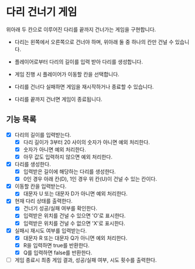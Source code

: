 # 다리 건너기 게임

위아래 두 칸으로 이루어진 다리를 끝까지 건너가는 게임을 구현합니다.

- 다리는 왼쪽에서 오른쪽으로 건너야 하며, 위아래 둘 중 하나의 칸만 건널 수 있습니다.

- 플레이어로부터 다리의 길이를 입력 받아 다리를 생성합니다.

- 게임 진행 시 플레이어가 이동할 칸을 선택합니다.

- 다리를 건너다 실패하면 게임을 재시작하거나 종료할 수 있습니다.

- 다리를 끝까지 건너면 게임이 종료됩니다.

## 기능 목록

- [X] 다리의 길이를 입력받는다.
  - [X] 다리 길이가 3부터 20 사이의 숫자가 아니면 예외 처리한다.
  - [X] 숫자가 아니면 예외 처리한다.
  - [X] 아무 값도 입력하지 않으면 예외 처리한다.

- [X] 다리를 생성한다.
  - [X] 입력받은 길이에 해당하는 다리를 생성한다.
  - [X] 0인 경우 아래 칸(D), 1인 경우 위 칸(U)이 건널 수 있는 칸이다.

- [X] 이동할 칸을 입력받는다.
  - [X] 대문자 U 또는 대문자 D가 아니면 예외 처리한다.

- [X] 현재 다리 상태를 출력한다.
  - [X] 건너기 성공/실패 여부를 확인한다.
  - [X] 입력받은 위치를 건널 수 있으면 'O'로 표시한다.
  - [X] 입력받은 위치를 건널 수 없으면 'X'로 표시한다.

- [X] 실패시 재시도 여부를 입력받는다.
  - [X] 대문자 R 또는 대문자 Q가 아니면 예외 처리한다.
  - [X] R을 입력하면 true를 반환한다.
  - [X] Q를 입력하면 false를 반환한다.

- [ ] 게임 종료시 최종 게임 결과, 성공/실패 여부, 시도 횟수를 출력한다.

